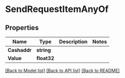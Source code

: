 # SendRequestItemAnyOf

## Properties

Name | Type | Description | Notes
------------ | ------------- | ------------- | -------------
**Cashaddr** | **string** |  | 
**Value** | **float32** |  | 

[[Back to Model list]](../README.md#documentation-for-models) [[Back to API list]](../README.md#documentation-for-api-endpoints) [[Back to README]](../README.md)


